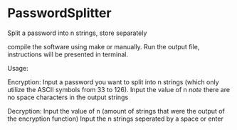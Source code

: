 # PasswordSplitter
Split a password into n strings, store separately

compile the software using make or manually.
Run the output file, instructions will be presented in terminal. 


Usage:

Encryption:
Input a password you want to split into n strings (which only utilize the ASCII symbols from 33 to 126).
Input the value of n
*note* there are no space characters in the output strings



Decryption:
Input the value of n (amount of strings that were the output of the encryption function)
Input the n strings seperated by a space or enter
